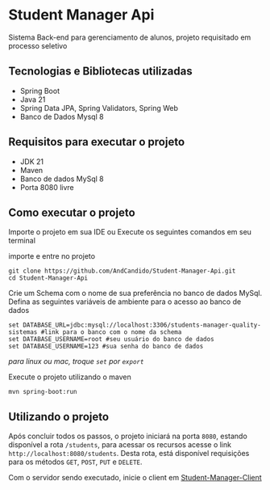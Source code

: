 # Student Manager Api

Sistema Back-end para gerenciamento de alunos, projeto requisitado em processo seletivo

## Tecnologias e Bibliotecas utilizadas
- Spring Boot
- Java 21
- Spring Data JPA, Spring Validators, Spring Web
- Banco de Dados Mysql 8

## Requisitos para executar o projeto
- JDK 21
- Maven
- Banco de dados MySql 8
- Porta 8080 livre

## Como executar o projeto
Importe o projeto em sua IDE ou 
Execute os seguintes comandos em seu terminal

importe e entre no projeto
```shell
git clone https://github.com/AndCandido/Student-Manager-Api.git
cd Student-Manager-Api
```
Crie um Schema com o nome de sua preferência no banco de dados MySql. Defina as seguintes variáveis de ambiente para o acesso ao banco de dados
```shell
set DATABASE_URL=jdbc:mysql://localhost:3306/students-manager-quality-sistemas #link para o banco com o nome da schema
set DATABASE_USERNAME=root #seu usuário do banco de dados
set DATABASE_USERNAME=123 #sua senha do banco de dados
```
*para linux ou mac, troque `set` por `export`*

Execute o projeto utilizando  o maven
```shell
mvn spring-boot:run
```

## Utilizando o projeto
Após concluir todos os passos, o projeto iniciará na porta `8080`, estando disponível a rota `/students`,
para acessar os recursos acesse o link `http://localhost:8080/students`. Desta rota, está disponível requisições para os métodos `GET`, `POST`, `PUT` e `DELETE`. 

Com o servidor sendo executado, inicie o client em [Student-Manager-Client](https://github.com/AndCandido/Student-Manager-Client/)